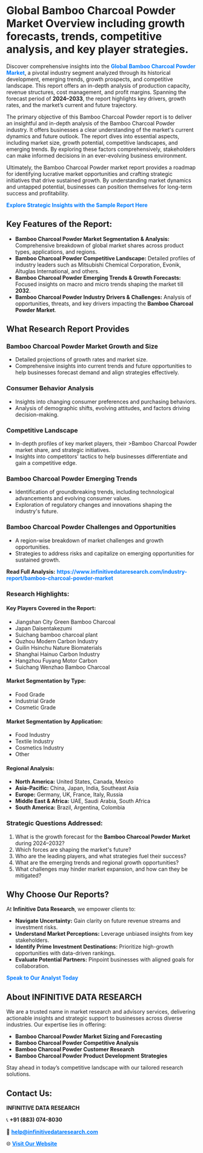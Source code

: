 <h1>Global Bamboo Charcoal Powder Market Overview including growth forecasts, trends, competitive analysis, and key player strategies.</h1>
<p>
Discover comprehensive insights into the 
<a href="https://www.infinitivedataresearch.com/industry-report/bamboo-charcoal-powder-market" rel="dofollow" style="color: #007BFF; text-decoration: none;"><strong>Global Bamboo Charcoal Powder Market</strong></a>, a pivotal industry segment analyzed through its historical development, emerging trends, growth prospects, and competitive landscape. This report offers an in-depth analysis of production capacity, revenue structures, cost management, and profit margins. Spanning the forecast period of <strong>2024–2033</strong>, the report highlights key drivers, growth rates, and the market’s current and future trajectory.
</p>
<p>
The primary objective of this Bamboo Charcoal Powder report is to deliver an insightful and in-depth analysis of the Bamboo Charcoal Powder industry. It offers businesses a clear understanding of the market's current dynamics and future outlook. The report dives into essential aspects, including market size, growth potential, competitive landscapes, and emerging trends. By exploring these factors comprehensively, stakeholders can make informed decisions in an ever-evolving business environment.
</p>
<p>
Ultimately, the Bamboo Charcoal Powder market report provides a roadmap for identifying lucrative market opportunities and crafting strategic initiatives that drive sustained growth. By understanding market dynamics and untapped potential, businesses can position themselves for long-term success and profitability.
</p>
<p>
<a href="https://www.infinitivedataresearch.com/request-sample/reportId=106062" style="color: #007BFF; text-decoration: none;"><strong>Explore Strategic Insights with the Sample Report Here</strong></a>
</p>

<h2>Key Features of the Report:</h2>
<ul>
<li><strong>Bamboo Charcoal Powder Market Segmentation & Analysis:</strong> Comprehensive breakdown of global market shares across product types, applications, and regions.</li>
<li><strong>Bamboo Charcoal Powder Competitive Landscape:</strong> Detailed profiles of industry leaders such as Mitsubishi Chemical Corporation, Evonik, Altuglas International, and others.</li>
<li><strong>Bamboo Charcoal Powder Emerging Trends & Growth Forecasts:</strong> Focused insights on macro and micro trends shaping the market till <strong>2032</strong>.</li>
<li><strong>Bamboo Charcoal Powder Industry Drivers & Challenges:</strong> Analysis of opportunities, threats, and key drivers impacting the <strong>Bamboo Charcoal Powder Market</strong>.</li>
</ul>

<h2>What Research Report Provides</h2>
<h3>Bamboo Charcoal Powder Market Growth and Size</h3>
<ul>
<li>Detailed projections of growth rates and market size.</li>
<li>Comprehensive insights into current trends and future opportunities to help businesses forecast demand and align strategies effectively.</li>
</ul>

<h3>Consumer Behavior Analysis</h3>
<ul>
<li>Insights into changing consumer preferences and purchasing behaviors.</li>
<li>Analysis of demographic shifts, evolving attitudes, and factors driving decision-making.</li>
</ul>

<h3>Competitive Landscape</h3>
<ul>
<li>In-depth profiles of key market players, their >Bamboo Charcoal Powder market share, and strategic initiatives.</li>
<li>Insights into competitors' tactics to help businesses differentiate and gain a competitive edge.</li>
</ul>

<h3>Bamboo Charcoal Powder Emerging Trends</h3>
<ul>
<li>Identification of groundbreaking trends, including technological advancements and evolving consumer values.</li>
<li>Exploration of regulatory changes and innovations shaping the industry's future.</li>
</ul>

<h3>Bamboo Charcoal Powder Challenges and Opportunities</h3>
<ul>
<li>A region-wise breakdown of market challenges and growth opportunities.</li>
<li>Strategies to address risks and capitalize on emerging opportunities for sustained growth.</li>
</ul>
<p><strong>Read Full Analysis:</strong> <a href="https://www.infinitivedataresearch.com/industry-report/bamboo-charcoal-powder-market" rel="dofollow" style="color: #007BFF; text-decoration: none;"><strong>https://www.infinitivedataresearch.com/industry-report/bamboo-charcoal-powder-market</strong></a></p>
<h3>Research Highlights:</h3>
<h4>Key Players Covered in the Report:</h4>
<ul><li>Jiangshan City Green Bamboo Charcoal</li><li>Japan Daisentakezumi</li><li>Suichang bamboo charcoal plant</li><li>Quzhou Modern Carbon Industry</li><li>Guilin Hsinchu Nature Biomaterials</li><li>Shanghai Hainuo Carbon Industry</li><li>Hangzhou Fuyang Motor Carbon</li><li>Suichang Wenzhao Bamboo Charcoal</li></ul>
<h4>Market Segmentation by Type:</h4>
<ul><li>Food Grade</li><li>Industrial Grade</li><li>Cosmetic Grade</li></ul>
<h4>Market Segmentation by Application:</h4>
<ul><li>Food Industry</li><li>Textile Industry</li><li>Cosmetics Industry</li><li>Other</li></ul>

<h4>Regional Analysis:</h4>
<ul>
<li><strong>North America:</strong> United States, Canada, Mexico</li>
<li><strong>Asia-Pacific:</strong> China, Japan, India, Southeast Asia</li>
<li><strong>Europe:</strong> Germany, UK, France, Italy, Russia</li>
<li><strong>Middle East & Africa:</strong> UAE, Saudi Arabia, South Africa</li>
<li><strong>South America:</strong> Brazil, Argentina, Colombia</li>
</ul>

<h3>Strategic Questions Addressed:</h3>
<ol>
<li>What is the growth forecast for the <strong>Bamboo Charcoal Powder Market</strong> during 2024–2032?</li>
<li>Which forces are shaping the market's future?</li>
<li>Who are the leading players, and what strategies fuel their success?</li>
<li>What are the emerging trends and regional growth opportunities?</li>
<li>What challenges may hinder market expansion, and how can they be mitigated?</li>
</ol>

<h2>Why Choose Our Reports?</h2>
<p>At <strong>Infinitive Data Research</strong>, we empower clients to:</p>
<ul>
<li><strong>Navigate Uncertainty:</strong> Gain clarity on future revenue streams and investment risks.</li>
<li><strong>Understand Market Perceptions:</strong> Leverage unbiased insights from key stakeholders.</li>
<li><strong>Identify Prime Investment Destinations:</strong> Prioritize high-growth opportunities with data-driven rankings.</li>
<li><strong>Evaluate Potential Partners:</strong> Pinpoint businesses with aligned goals for collaboration.</li>
</ul>
<p><a href="https://www.infinitivedataresearch.com/industry-report/bamboo-charcoal-powder-market" rel="dofollow" style="color: #007BFF; text-decoration: none;"><strong>Speak to Our Analyst Today</strong></a></p>

<h2>About INFINITIVE DATA RESEARCH</h2>
<p>We are a trusted name in market research and advisory services, delivering actionable insights and strategic support to businesses across diverse industries. Our expertise lies in offering:</p>
<ul>
<li><strong>Bamboo Charcoal Powder Market Sizing and Forecasting</strong></li>
<li><strong>Bamboo Charcoal Powder Competitive Analysis</strong></li>
<li><strong>Bamboo Charcoal Powder Customer Research</strong></li>
<li><strong>Bamboo Charcoal Powder Product Development Strategies</strong></li>
</ul>
<p>Stay ahead in today’s competitive landscape with our tailored research solutions.</p>

<h2>Contact Us:</h2>
<p><strong>INFINITIVE DATA RESEARCH</strong></p>
<p>📞 <strong>+91 (883) 074-8030</strong></p>
<p>📧 <strong><a href="mailto:help@infinitivedataresearch.com" style="color: #007BFF;">help@infinitivedataresearch.com</a></strong></p>
<p>🌐 <strong><a href="https://www.infinitivedataresearch.com" rel="dofollow" style="color: #007BFF;">Visit Our Website</a></strong></p>